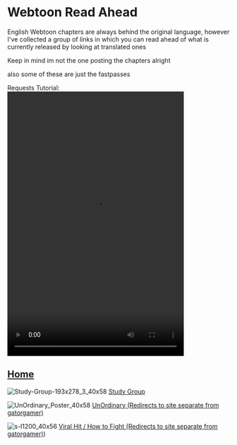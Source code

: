 # Webtoon Read Ahead
English Webtoon chapters are always behind the original language, however I've collected a group of links
in which you can read ahead of what is currently released by looking at translated ones

Keep in mind im not the one posting the chapters alright

also some of these are just the fastpasses

Requests Tutorial:
<video width="400" height="600" controls>
      <source src=”http://techslides.com/demos/sample-videos/small.ogv” type=video/ogg>
      <source src="https://gatorgamer.github.io/2023-08-09%2014-04-01.mp4" type=video/mp4>
</video>

## [Home](https://gatorgamer.github.io)

![Study-Group-193x278_3_40x58](https://github.com/GatorGamer/GatorGamer.github.io/assets/130500031/6f7676f4-9ae9-4023-8d77-42291cd0c106)
[Study Group](https://gatorgamer.github.io/webtoon/studygroup.html)

![UnOrdinary_Poster_40x58](https://github.com/GatorGamer/GatorGamer.github.io/assets/130500031/5dbf1fb5-40b3-495a-b4eb-799075b8ebc7)
[UnOrdinary (Redirects to site separate from gatorgamer)](https://enryumanga.com/manga/unordinary/)

![s-l1200_40x56](https://github.com/GatorGamer/GatorGamer.github.io/assets/130500031/cd6310a3-fb2e-4e33-aad8-76efce212288)
[Viral Hit / How to Fight (Redirects to site separate from gatorgamer)](https://mangadex.org/title/d2df017b-c003-4de6-9625-4f1fba7aef97/how-to-fight))
